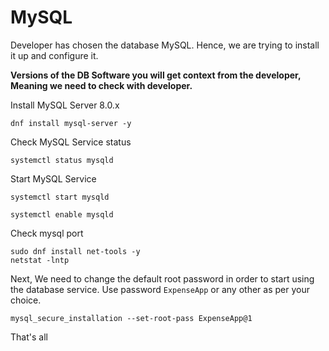 # MySQL

Developer has chosen the database MySQL. Hence, we are trying to install it up and configure it.

**Versions of the DB Software you will get context from the developer, Meaning we need to check with developer.**

Install MySQL Server 8.0.x

```
dnf install mysql-server -y
```
Check MySQL Service status

```
systemctl status mysqld
```
Start MySQL Service

```
systemctl start mysqld
```
```
systemctl enable mysqld
```
Check mysql port
```
sudo dnf install net-tools -y
netstat -lntp 
```

Next, We need to change the default root password in order to start using the database service. Use password ```ExpenseApp``` or any other as per your choice.

```
mysql_secure_installation --set-root-pass ExpenseApp@1
```
That's all
